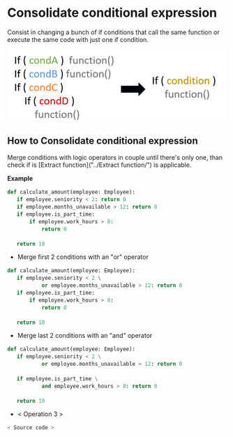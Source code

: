 # Consolidate conditional expression 
Consist in changing a bunch of if conditions that call the same function or execute the same 
code with just one if condition.

![Schema](./image.png)
 

## How to Consolidate conditional expression
Merge conditions with logic operators in couple until there's only one, than check if is 
[Extract function]("../Extract function/") is applicable.

 **Example**
 ```python
def calculate_amount(employee: Employee):
    if employee.seniority < 2: return 0
    if employee.months_unavailable > 12: return 0
    if employee.is_part_time:
        if employee.work_hours > 8:
            return 0

    return 10
 ```
 
 * Merge first 2 conditions with an "or" operator
 ```python    
def calculate_amount(employee: Employee):
    if employee.seniority < 2 \
            or employee.months_unavailable > 12: return 0
    if employee.is_part_time:
        if employee.work_hours > 8:
            return 0

    return 10
 ```

 * Merge last 2 conditions with an "and" operator 
 ```python    
def calculate_amount(employee: Employee):
    if employee.seniority < 2 \
            or employee.months_unavailable > 12: return 0
    
    if employee.is_part_time \
            and employee.work_hours > 8: return 0

    return 10
 ```
 
  * < Operation 3 >
 ```python    
 < Source code >
 ```